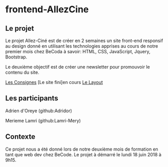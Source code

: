 # frontend-AllezCine

## Le projet

Le projet Allez-Ciné est de créer en 2 semaines un site front-end responsif au design donné en utilisant les technologies apprises au cours de notre premier mois chez BeCoda à savoir: HTML, CSS, JavaScript, Jquery, Bootstrap.

Le deuxième objectif est de créer une newsletter pour promouvoir le contenu du site.

[Les Consignes](https://github.com/becodeorg/Johnson2/tree/master/projets/AllezCine)
[Le site fini]en cours
[Le Layout](https://github.com/becodeorg/Johnson2/blob/master/projets/AllezCine/layout-one-v2.jpg)

## Les participants

  Adrien d'Oreye (github:Adridor)
  
  Merieme Lamri (github:Lamri-Mery)
  
## Contexte
  Ce projet nous a été donné lors de notre deuxième mois de formation en tant que web dev chez BeCode.
  Le projet à démarré le lundi 18 juin 2018 à 9h15.
